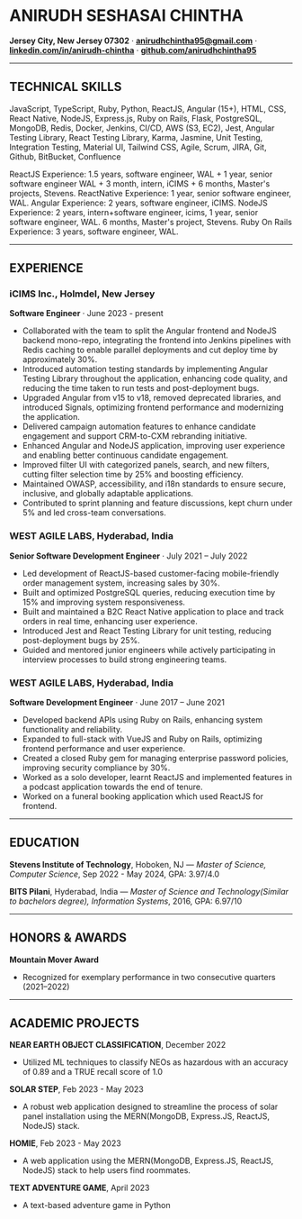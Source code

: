 # ANIRUDH SESHASAI CHINTHA

**Jersey City, New Jersey 07302** · **anirudhchintha95@gmail.com** · **[linkedin.com/in/anirudh-chintha](https://www.linkedin.com/in/anirudh-chintha/)** · **[github.com/anirudhchintha95](http://github.com/anirudhchintha95)**

---

## TECHNICAL SKILLS

JavaScript, TypeScript, Ruby, Python, ReactJS, Angular (15+), HTML, CSS, React Native, NodeJS, Express.js, Ruby on Rails, Flask, PostgreSQL, MongoDB, Redis, Docker, Jenkins, CI/CD, AWS (S3, EC2), Jest, Angular Testing Library, React Testing Library, Karma, Jasmine, Unit Testing, Integration Testing, Material UI, Tailwind CSS, Agile, Scrum, JIRA, Git, Github, BitBucket, Confluence

ReactJS Experience: 1.5 years, software engineer, WAL + 1 year, senior software engineer WAL + 3 month, intern, iCIMS + 6 months, Master's projects, Stevens.
ReactNative Experience: 1 year, senior software engineer, WAL.
Angular Experience: 2 years, software engineer, iCIMS.
NodeJS Experience: 2 years, intern+software engineer, icims, 1 year, senior software engineer, WAL. 6 months, Master's project, Stevens.
Ruby On Rails Experience: 3 years, software engineer, WAL.

---

## EXPERIENCE

### iCIMS Inc., Holmdel, New Jersey

**Software Engineer** · June 2023 - present

- Collaborated with the team to split the Angular frontend and NodeJS backend mono-repo, integrating the frontend into Jenkins pipelines with Redis caching to enable parallel deployments and cut deploy time by approximately 30%.
- Introduced automation testing standards by implementing Angular Testing Library throughout the application, enhancing code quality, and reducing the time taken to run tests and post-deployment bugs.
- Upgraded Angular from v15 to v18, removed deprecated libraries, and introduced Signals, optimizing frontend performance and modernizing the application.
- Delivered campaign automation features to enhance candidate engagement and support CRM-to-CXM rebranding initiative.
- Enhanced Angular and NodeJS application, improving user experience and enabling better continuous candidate engagement.
- Improved filter UI with categorized panels, search, and new filters, cutting filter selection time by 25% and boosting efficiency.
- Maintained OWASP, accessibility, and i18n standards to ensure secure, inclusive, and globally adaptable applications.
- Contributed to sprint planning and feature discussions, kept churn under 5% and led cross-team conversations.

### WEST AGILE LABS, Hyderabad, India

**Senior Software Development Engineer** · July 2021 – July 2022

- Led development of ReactJS-based customer-facing mobile-friendly order management system, increasing sales by 30%.
- Built and optimized PostgreSQL queries, reducing execution time by 15% and improving system responsiveness.
- Built and maintained a B2C React Native application to place and track orders in real time, enhancing user experience.
- Introduced Jest and React Testing Library for unit testing, reducing post-deployment bugs by 25%.
- Guided and mentored junior engineers while actively participating in interview processes to build strong engineering teams.

### WEST AGILE LABS, Hyderabad, India

**Software Development Engineer** · June 2017 – June 2021

- Developed backend APIs using Ruby on Rails, enhancing system functionality and reliability.
- Expanded to full-stack with VueJS and Ruby on Rails, optimizing frontend performance and user experience.
- Created a closed Ruby gem for managing enterprise password policies, improving security compliance by 30%.
- Worked as a solo developer, learnt ReactJS and implemented features in a podcast application towards the end of tenure.
- Worked on a funeral booking application which used ReactJS for frontend.

---

## EDUCATION

**Stevens Institute of Technology**, Hoboken, NJ — _Master of Science, Computer Science_, Sep 2022 - May 2024, GPA: 3.97/4.0

**BITS Pilani**, Hyderabad, India — _Master of Science and Technology(Similar to bachelors degree), Information Systems_, 2016, GPA: 6.97/10

---

## HONORS & AWARDS

**Mountain Mover Award**

- Recognized for exemplary performance in two consecutive quarters (2021–2022)

---

## ACADEMIC PROJECTS

**NEAR EARTH OBJECT CLASSIFICATION**, December 2022

- Utilized ML techniques to classify NEOs as hazardous with an accuracy of 0.89 and a TRUE recall score of 1.0

**SOLAR STEP**, Feb 2023 - May 2023

- A robust web application designed to streamline the process of solar panel installation using the MERN(MongoDB, Express.JS, ReactJS, NodeJS) stack.

**HOMIE**, Feb 2023 - May 2023

- A web application using the MERN(MongoDB, Express.JS, ReactJS, NodeJS) stack to help users find roommates.

**TEXT ADVENTURE GAME**, April 2023

- A text-based adventure game in Python
